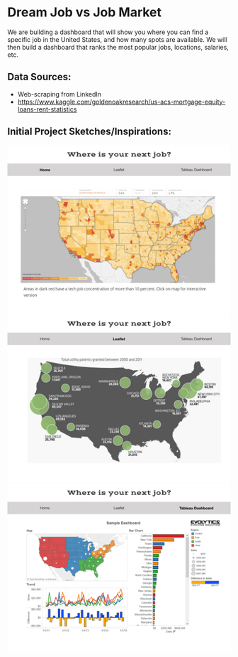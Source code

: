 # Dream Job vs Job Market

We are building a dashboard that will show you where you can find a specific job in the United States, and how many spots are available. We will then build a dashboard that ranks the most popular jobs, locations, salaries, etc. 

## Data Sources:
* Web-scraping from LinkedIn
* https://www.kaggle.com/goldenoakresearch/us-acs-mortgage-equity-loans-rent-statistics

## Initial Project Sketches/Inspirations:

![](https://github.com/tkabdelaziz/project-dashboards/blob/master/Initial_sketch/pg1.jpeg)
![Leaflet Visual](https://github.com/tkabdelaziz/project-dashboards/blob/master/Initial_sketch/pg2.jpeg)
![Tableau Dashboard](https://github.com/tkabdelaziz/project-dashboards/blob/master/Initial_sketch/pg3.jpeg)


